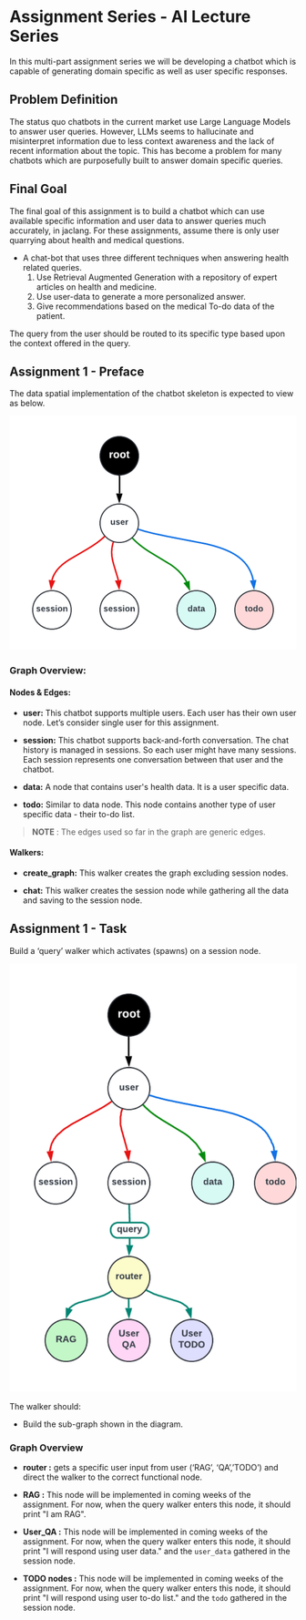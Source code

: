 # Assignment Series - AI Lecture Series

In this multi-part assignment series we will be developing a chatbot which is capable of generating domain specific as well as user specific responses.

## Problem Definition

The status quo chatbots in the current market use Large Language Models to answer user queries. However, LLMs seems to hallucinate and misinterpret information due to less context awareness and the lack of recent information about the topic. This has become a problem for many chatbots which are purposefully built to answer domain specific queries.

## Final Goal

The final goal of this assignment is to build a chatbot which can use available specific information and user data to answer queries much accurately, in jaclang. For these assignments, assume there is only user quarrying about health and medical questions.

- A chat-bot that uses three different techniques when answering health related queries.
  1. Use Retrieval Augmented Generation with a repository of expert articles on health and medicine.
  2. Use user-data to generate a more personalized answer.
  3. Give recommendations based on the medical To-do data of the patient.

The query from the user should be routed to its specific type based upon the context offered in the query.

## Assignment 1 - Preface

The data spatial implementation of the chatbot skeleton is expected to view as below.

![image](DSP.png)

### Graph Overview:

  #### Nodes & Edges:

- **user:** This chatbot supports multiple users. Each user has their own user node. Let’s consider single user for this assignment.

- **session:** This chatbot supports back-and-forth conversation. The chat history is managed in sessions. So each user might have many sessions. Each session represents one conversation between that user and the chatbot.

- **data:** A node that contains user's health data. It is a user specific data.

- **todo:** Similar to data node. This node contains another type of user specific data - their to-do list.

> **NOTE** :
>   The edges used so far in the graph are generic edges.

#### Walkers:

- **create_graph:** This walker creates the graph excluding session nodes.

- **chat:** This walker creates the session node while gathering all the data and saving to the session node.

## Assignment 1 - Task

Build a ‘query’ walker which activates (spawns) on a session node.

![task](Task_1.png)

The walker should:
- Build the sub-graph shown in the diagram.

### Graph Overview
- **router :** gets a specific user input from user (‘RAG’, ‘QA’,’TODO’) and direct the walker to the correct functional node.

- **RAG :** This node will be implemented in coming weeks of the assignment. For now, when the query walker enters this node, it should print "I am RAG".

- **User_QA :** This node will be implemented in coming weeks of the assignment. For now, when the query walker enters this node, it should print "I will respond using user data." and the ```user_data``` gathered in the session node.

- **TODO nodes :** This node will be implemented in coming weeks of the assignment. For now, when the query walker enters this node, it should print "I will respond using user to-do list." and the ```todo``` gathered in the session node.

